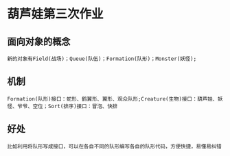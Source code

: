 **葫芦娃第三次作业**
============
## **面向对象的概念**
    新的对象有Field(战场)；Queue(队伍)；Formation(队形)；Monster(妖怪);
## **机制**
    Formation(队形)接口：蛇形、鹤翼形、翼形、观众队形;Creature(生物)接口：葫芦娃、妖怪、爷爷、空位；Sort(排序)接口：冒泡、快排
## **好处**
    比如利用将队形写成接口，可以在各自不同的队形编写各自的队形代码，方便快捷，易懂易纠错
